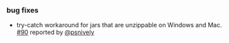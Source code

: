 ### bug fixes

- try-catch workaround for jars that are unzippable on Windows and Mac. [#90][90] reported by [@psnively][@psnively]

  [90]: https://github.com/sbt/sbt-assembly/issues/90
  [@psnively]: https://github.com/psnively
